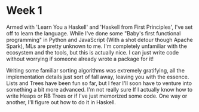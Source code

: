 # Week 1

Armed with 'Learn You a Haskell' and 'Haskell from First Principles', I've set
off to learn the language.  While I've done some "Baby's first functional programming"
in Python and JavaScript (With a shot detour though Apache Spark), MLs are
pretty unknown to me. I'm completely unfamiliar with the ecosystem and the tools,
but this is actually nice. I can just write code without worrying if someone
already wrote a package for it!

Writing some familiar sorting algorithms was extremely gratifying, all the
implementation details just sort of fall away, leaving you with the essence.  
Lists and Trees have been fun so far, but I fear I'll soon have to venture into
something a bit more advanced.  I'm not really sure If I actually know how to
write Heaps or RB Trees or if I've just memorized some code.  One way or another,
I'll figure out how to do it in Haskell.
